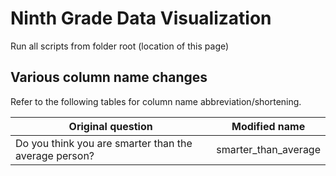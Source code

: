 # Ninth Grade Data Visualization

Run all scripts from folder root (location of this page)

## Various column name changes

Refer to the following tables for column name abbreviation/shortening.

| Original question                                     | Modified name        |
| ----------------------------------------------------- | -------------------- |
| Do you think you are smarter than the average person? | smarter_than_average |
